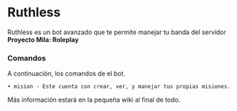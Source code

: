 # Ruthless
Ruthless es un bot avanzado que te permite manejar tu banda del servidor **Proyecto Mila: Roleplay**

### Comandos
A continuación, los comandos de el bot.
```
• mision - Este cuenta con crear, ver, y manejar tus propias misiones.
```
Más información estará en la pequeña wiki al final de todo.